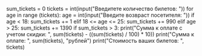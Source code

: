 sum_tickets = 0
tickets = int(input("Введитете количество билетов: "))
for age in range (tickets):
    age = int(input("Введите возвраст посетителя: "))
        if age < 18:
        sum_tickets += 1
    elif 18 <= age <= 25:
        sum_tickets += 990
    elif age > 25:
        sum_tickets += 1390
    if sum_tickets > 3:
        print("Сумма к оплате с учетом скидки: ", sum(tickets) - ((sum(tickets) / 100) * 10))
        print("Сумма к оплате: ", sum(tickets), "рублей")
        print("Стоимость ваших билетов: ", tickets)

